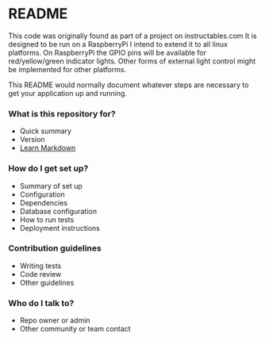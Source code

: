 # README #

This code was originally found as part of a project on instructables.com
It is designed to be run on a RaspberryPi
I intend to extend it to all linux platforms.
On RaspberryPi the GPIO pins will be available for red/yellow/green indicator lights.
Other forms of external light control might be implemented for other platforms.


This README would normally document whatever steps are necessary to get your application up and running.

### What is this repository for? ###

* Quick summary
* Version
* [Learn Markdown](https://bitbucket.org/tutorials/markdowndemo)

### How do I get set up? ###

* Summary of set up
* Configuration
* Dependencies
* Database configuration
* How to run tests
* Deployment instructions

### Contribution guidelines ###

* Writing tests
* Code review
* Other guidelines

### Who do I talk to? ###

* Repo owner or admin
* Other community or team contact